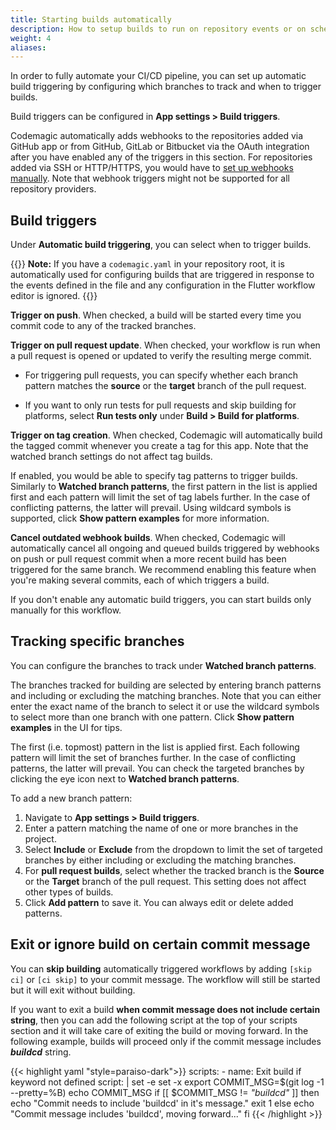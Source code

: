 ```yaml
---
title: Starting builds automatically
description: How to setup builds to run on repository events or on schedule
weight: 4
aliases: 
---
```


In order to fully automate your CI/CD pipeline, you can set up automatic build triggering by configuring which branches to track and when to trigger builds.

Build triggers can be configured in **App settings > Build triggers**.

Codemagic automatically adds webhooks to the repositories added via GitHub app or from GitHub, GitLab or Bitbucket via the OAuth integration after you have enabled any of the triggers in this section. For repositories added via SSH or HTTP/HTTPS, you would have to [set up webhooks manually](../building/webhooks). Note that webhook triggers might not be supported for all repository providers.



## Build triggers

Under **Automatic build triggering**, you can select when to trigger builds.

{{<notebox>}}
**Note:** If you have a `codemagic.yaml` in your repository root, it is automatically used for configuring builds that are triggered in response to the events defined in the file and any configuration in the Flutter workflow editor is ignored.
{{</notebox>}}

**Trigger on push**. When checked, a build will be started every time you commit code to any of the tracked branches.

**Trigger on pull request update**. When checked, your workflow is run when a pull request is opened or updated to verify the resulting merge commit. 

* For triggering pull requests, you can specify whether each branch pattern matches the **source** or the **target** branch of the pull request.

* If you want to only run tests for pull requests and skip building for platforms, select **Run tests only** under **Build > Build for platforms**.

**Trigger on tag creation**. When checked, Codemagic will automatically build the tagged commit whenever you create a tag for this app. Note that the watched branch settings do not affect tag builds.

If enabled, you would be able to specify tag patterns to trigger builds. Similarly to **Watched branch patterns**, the first pattern in the list is applied first and each pattern will limit the set of tag labels further. In the case of conflicting patterns, the latter will prevail. Using wildcard symbols is supported, click **Show pattern examples** for more information.

**Cancel outdated webhook builds**. When checked, Codemagic will automatically cancel all ongoing and queued builds triggered by webhooks on push or pull request commit when a more recent build has been triggered for the same branch. We recommend enabling this feature when you're making several commits, each of which triggers a build.

If you don't enable any automatic build triggers, you can start builds only manually for this workflow.



## Tracking specific branches

You can configure the branches to track under **Watched branch patterns**. 

The branches tracked for building are selected by entering branch patterns and including or excluding the matching branches. Note that you can either enter the exact name of the branch to select it or use the wildcard symbols to select more than one branch with one pattern. Click **Show pattern examples** in the UI for tips.

The first (i.e. topmost) pattern in the list is applied first. Each following pattern will limit the set of branches further. In the case of conflicting patterns, the latter will prevail. You can check the targeted branches by clicking the eye icon next to **Watched branch patterns**.

To add a new branch pattern:

1. Navigate to **App settings > Build triggers**.
2. Enter a pattern matching the name of one or more branches in the project.
3. Select **Include** or **Exclude** from the dropdown to limit the set of targeted branches by either including or excluding the matching branches.
4. For **pull request builds**, select whether the tracked branch is the **Source** or the **Target** branch of the pull request. This setting does not affect other types of builds.
5. Click **Add pattern** to save it. You can always edit or delete added patterns.



## Exit or ignore build on certain commit message

You can **skip building** automatically triggered workflows by adding `[skip ci]` or `[ci skip]` to your commit message. The workflow will still be started but it will exit without building.

If you want to exit a build **when commit message does not include certain string**, then you can add the following script at the top of your scripts section and it will take care of exiting the build or moving forward. In the following example, builds will proceed only if the commit message includes **_buildcd_** string.

{{< highlight yaml "style=paraiso-dark">}}
  scripts:
    - name: Exit build if keyword not defined
      script: | 
        set -e
        set -x
        export COMMIT_MSG=$(git log -1 --pretty=%B)
        echo COMMIT_MSG
        if [[ $COMMIT_MSG != *"buildcd"* ]]
          then
            echo "Commit needs to include 'buildcd' in it's message."
            exit 1
          else 
            echo "Commit message includes 'buildcd', moving forward..."
        fi 
{{< /highlight >}}